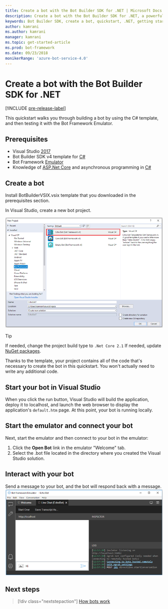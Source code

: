 ```yaml
---
title: Create a bot with the Bot Builder SDK for .NET | Microsoft Docs
description: Create a bot with the Bot Builder SDK for .NET, a powerful bot construction framework.
keywords: Bot Builder SDK, create a bot, quickstart, .NET, getting started, C# bot
author: kamrani
ms.author: kamrani
manager: kamrani
ms.topic: get-started-article
ms.prod: bot-framework
ms.date: 09/23/2018
monikerRange: 'azure-bot-service-4.0'
---
```


# Create a bot with the Bot Builder SDK for .NET
[!INCLUDE [pre-release-label](../includes/pre-release-label.md)]

This quickstart walks you through building a bot by using the C# template, and then testing it with the Bot Framework Emulator. 

## Prerequisites
- Visual Studio [2017](https://www.visualstudio.com/downloads)
- Bot Builder SDK v4 template for [C#](https://botbuilder.myget.org/feed/aitemplates/package/vsix/BotBuilderV4.fbe0fc50-a6f1-4500-82a2-189314b7bea2)
- Bot Framework [Emulator](https://github.com/Microsoft/BotFramework-Emulator/releases)
- Knowledge of [ASP.Net Core](https://docs.microsoft.com/aspnet/core/) and asynchronous programming in [C#](https://docs.microsoft.com/en-us/dotnet/csharp/programming-guide/concepts/async/index)

## Create a bot
Install BotBuilderVSIX.vsix template that you downloaded in the prerequisites section. 

In Visual Studio, create a new bot project.

![Visual Studio project](../media/azure-bot-quickstarts/bot-builder-dotnet-project.png)

> [!TIP] 
> If needed, change the project build type to ``.Net Core 2.1``
> If needed, update [NuGet packages](https://docs.microsoft.com/en-us/nuget/quickstart/install-and-use-a-package-in-visual-studio).

Thanks to the template, your project contains all of the code that's necessary to create the bot in this quickstart. You won't actually need to write any additional code.

## Start your bot in Visual Studio

When you click the run button, Visual Studio will build the application, deploy it to localhost, and launch the web browser to display the application's `default.htm` page. At this point, your bot is running locally.

## Start the emulator and connect your bot

Next, start the emulator and then connect to your bot in the emulator:

1. Click the **Open Bot** link in the emulator "Welcome" tab. 
2. Select the .bot file located in the directory where you created the Visual Studio solution.

## Interact with your bot

Send a message to your bot, and the bot will respond back with a message.
![Emulator running](../media/emulator-v4/emulator-running.png)

## Next steps

> [!div class="nextstepaction"]
> [How bots work](../v4sdk/bot-builder-basics.md) 
